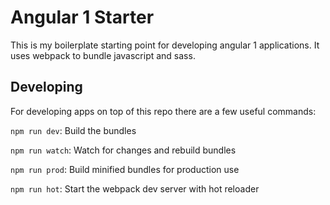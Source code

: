 Angular 1 Starter
=================

This is my boilerplate starting point for developing angular 1 applications. 
It uses webpack to bundle javascript and sass.

Developing
----------

For developing apps on top of this repo there are a few useful commands:

`npm run dev`: Build the bundles

`npm run watch`: Watch for changes and rebuild bundles

`npm run prod`: Build minified bundles for production use

`npm run hot`: Start the webpack dev server with hot reloader
